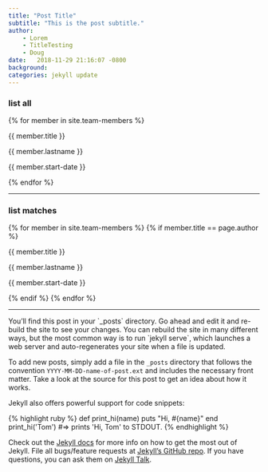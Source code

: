 ```yaml
---
title: "Post Title"
subtitle: "This is the post subtitle."
author: 
    - Lorem
    - TitleTesting
    - Doug
date:   2018-11-29 21:16:07 -0800
background: 
categories: jekyll update
---
```

### list all

{% for member in site.team-members %}
<p>{{ member.title }}</p>
<p>{{ member.lastname }}</p>
<p>{{ member.start-date }}</p>
{% endfor %}

<hr>

### list matches
{% for member in site.team-members %}
{% if member.title == page.author %}
<p>{{ member.title }}</p>
<p>{{ member.lastname }}</p>
<p>{{ member.start-date }}</p>
{% endif %}
{% endfor %}

<hr>
You’ll find this post in your `_posts` directory. Go ahead and edit it and re-build the site to see your changes. You can rebuild the site in many different ways, but the most common way is to run `jekyll serve`, which launches a web server and auto-regenerates your site when a file is updated.

To add new posts, simply add a file in the `_posts` directory that follows the convention `YYYY-MM-DD-name-of-post.ext` and includes the necessary front matter. Take a look at the source for this post to get an idea about how it works.

Jekyll also offers powerful support for code snippets:

{% highlight ruby %}
def print_hi(name)
  puts "Hi, #{name}"
end
print_hi('Tom')
#=> prints 'Hi, Tom' to STDOUT.
{% endhighlight %}

Check out the [Jekyll docs][jekyll-docs] for more info on how to get the most out of Jekyll. File all bugs/feature requests at [Jekyll’s GitHub repo][jekyll-gh]. If you have questions, you can ask them on [Jekyll Talk][jekyll-talk].

[jekyll-docs]: https://jekyllrb.com/docs/home
[jekyll-gh]:   https://github.com/jekyll/jekyll
[jekyll-talk]: https://talk.jekyllrb.com/
